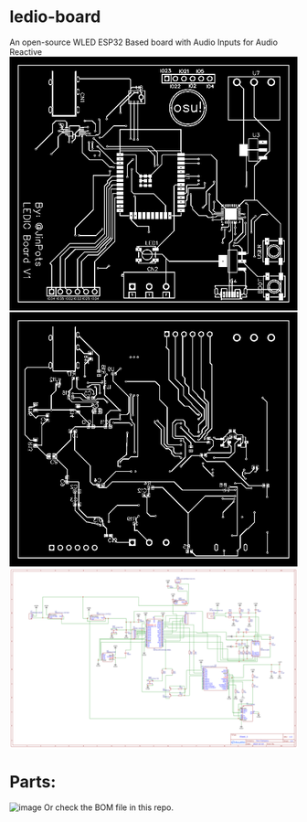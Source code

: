 # ledio-board
An open-source WLED ESP32 Based board with Audio Inputs for Audio Reactive
![Top Side PCB](https://github.com/JinPots/ledio-board/blob/main/pcb1.png?raw=true)
![Bottom Side PCB](https://github.com/JinPots/ledio-board/blob/main/pcb2.png?raw=true)
![PCB Schematic](https://github.com/JinPots/ledio-board/blob/main/schem.png?raw=true)

# Parts:
![image](https://github.com/JinPots/ledio-board/assets/69348261/bc8574c4-358b-4bed-a6c1-0071091d7676)
Or check the BOM file in this repo.
